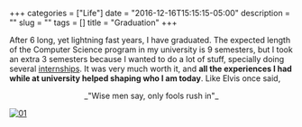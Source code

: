 +++
categories = ["Life"]
date = "2016-12-16T15:15:15-05:00"
description = ""
slug = ""
tags = []
title = "Graduation"
+++

After 6 long, yet lightning fast years, I have graduated. The expected length of the Computer Science program in my university is 9 semesters, but I took an extra 3 semesters because I wanted to do a lot of stuff, specially doing several [internships](https://z10z.xyz/internships-at-google/). It was very much worth it, and **all the experiences I had while at university helped shaping who I am today**. Like Elvis once said,

<center>_"Wise men say, only fools rush in"_</center>

[![01]][01]

[01]: https://i.imgur.com/EhGMZwE.jpg "Graduation"